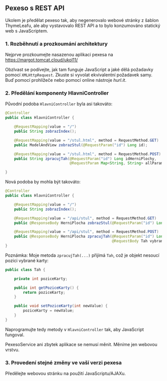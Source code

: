 Pexeso s REST API
-----------------

Ukolem je předělat pexeso tak, aby negenerovalo webové stránky z šablon ThymeLeafu,
ale aby vystavovalo REST API a to bylo konzumováno statický web s JavaScriptem.



### 1. Rozběhnutí a prozkoumání architektury

Nejprve prozkoumejte nasazenou aplikaci pexesa na
<https://margot.tomcat.cloud/ukol11/>

Obzlvast se podívejte, jak tam funguje JavaScript
a jaké dělá požadavky pomocí `XMLHttpRequest`.
Zkuste si vyvolat ekvivalentní požadavek samy.
Buď pomocí prohlížeče nebo
pomocí online nástroje *hurl.it*.



### 2. Předělání komponenty HlavniController

Původní podoba `HlavniController` byla asi takováto:

~~~~java
@Controller
public class HlavniController {

    @RequestMapping(value = "/")
    public String zobrazIndex();

    @RequestMapping(value = "/stul.html", method = RequestMethod.GET)
    public ModelAndView zobrazStul(@RequestParam("id") Long id);

    @RequestMapping(value = "/stul.html", method = RequestMethod.POST)
    public String zpracujTah(@RequestParam("id") Long idHerniPlochy,
                             @RequestParam Map<String, String> allParams);

}
~~~~


Nová podoba by mohla být takováto:

~~~~java
@Controller
public class HlavniController {

    @RequestMapping(value = "/")
    public String zobrazIndex();

    @RequestMapping(value = "/api/stul", method = RequestMethod.GET)
    public @ResponseBody HerniPlocha zobrazStul(@RequestParam("id") Long id);

    @RequestMapping(value = "/api/stul", method = RequestMethod.POST)
    public @ResponseBody HerniPlocha zpracujTah(@RequestParam("id") Long idHerniPlochy,
                                                @RequestBody Tah vybranaKarta);
}
~~~~


Poznámka: Moje metoda `zpracujTah(...)` přijímá `Tah`,
což je objekt nesoucí pozici vybrané karty:

~~~~java
public class Tah {

    private int poziceKarty;

    public int getPoziceKarty() {
        return poziceKarty;
    }

    public void setPoziceKarty(int newValue) {
        poziceKarty = newValue;
    }
}
~~~~


Naprogramujte tedy metody v `HlavniController` tak, aby JavaScript fungoval.

PexesoService ani zbytek aplikace se nemusí měnit. Měníme jen webovou vrstvu.



### 3. Provedení stejné změny ve vaší verzi pexesa

Předělejte webovou stránku na použití JavaScriptu/AJAXu.